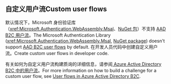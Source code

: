 ## <a name="custom-user-flows"></a><span data-ttu-id="4d59f-101">自定义用户流</span><span class="sxs-lookup"><span data-stu-id="4d59f-101">Custom user flows</span></span>

<span data-ttu-id="4d59f-102">默认情况下，Microsoft 身份验证库（<xref:Microsoft.Authentication.WebAssembly.Msal>、[NuGet 包](https://www.nuget.org/packages/Microsoft.Authentication.WebAssembly.Msal/)）不支持 [AAD B2C 用户流](/azure/active-directory-b2c/user-flow-overview)。</span><span class="sxs-lookup"><span data-stu-id="4d59f-102">The Microsoft Authentication Library (<xref:Microsoft.Authentication.WebAssembly.Msal>, [NuGet package](https://www.nuget.org/packages/Microsoft.Authentication.WebAssembly.Msal/)) doesn't support [AAD B2C user flows](/azure/active-directory-b2c/user-flow-overview) by default.</span></span> <span data-ttu-id="4d59f-103">在开发人员代码中创建自定义用户流。</span><span class="sxs-lookup"><span data-stu-id="4d59f-103">Create custom user flows in developer code.</span></span>

<span data-ttu-id="4d59f-104">有关如何为自定义用户流构建质询的详细信息，请参阅[ Azure Active Directory B2C 中的用户流](/azure/active-directory-b2c/user-flow-overview)。</span><span class="sxs-lookup"><span data-stu-id="4d59f-104">For more information on how to build a challenge for a custom user flow, see [User flows in Azure Active Directory B2C](/azure/active-directory-b2c/user-flow-overview).</span></span>
